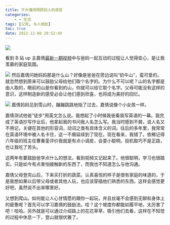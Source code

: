 ```yaml
---
title: 不大懂得照顾别人的感受
categories:
    - - 生活
tags: [父母, 与人相处]
toc: true
date: 2022-12-08 20:52:49
---
```


![](https://mdreame-1315121834.cos.ap-hongkong.myqcloud.com/markdown-img/202301261651249.png)

看到 B 站 up 主嘉倩[最新一期视频](https://www.bilibili.com/video/BV1RD4y1h7wn/?spm_id_from=333.1007.top_right_bar_window_history.content.click)中与爸妈一起互动的过程让人觉得安心，是让我羡慕的家庭氛围。

<!-- more -->

![](https://mdreame-1315121834.cos.ap-hongkong.myqcloud.com/markdown-img/202301261650546.png)
然后嘉倩问她妈妈那是什么山？好像是爸爸在旁边说叫“奶牛山”，蛮可爱的。就忽然想到原来可以鼓励父母给他们取个名字的。为什么不可以呢？山的名字都是由人取的，眼前的山是你看到的山，你就可以给它取个名字。父母可能没有这样的意识，这样制造新的感受必会让他们感到欣喜，也将成为美好的回忆。

![](https://mdreame-1315121834.cos.ap-hongkong.myqcloud.com/markdown-img/202301261650473.png)
嘉倩妈妈见到雪山时，蹦蹦跳跳地指了过去，嘉倩说像个小女孩一样。

嘉倩测试他爸“徒步”用英文怎么说。我想起了小时候我爸看我写英语的一幕。我完成了英语抄写作业后，他拿起我的书问我人名怎么写。我当时感到不屑，说人名又不用记，关键在其他的形容词，动词之类有具体含义的词。往后的多年里，我常常在英语环境中被人名卡住，这一不屑延续到了现在。现在看来，我错了。依稀记得六年级的班主任曹春銮评价我就是有点小调皮，会耍小聪明。投机取巧不是正路，也让我吃了苦头。

这两年有要鼓励爸学点什么的想法，看到视频又记起来了。他很聪明，学习也很踏实。只是如今有点害怕接触新的东西了，而我也不知道怎么与他沟通。

嘉倩父母登完山后，下来买打折的蔬菜。认真喜悦的样子是很有家庭的味道的，于是我想如果以后带父母或者其他人玩，也应该穿插他们熟悉的东西。这样会感觉更好吧，虽然说不出来哪里好。

又想到爬山。如何能让人心甘情愿的跟你一起玩，并且丝毫不会感到无聊和身体上的疲惫呢？首先可以学习嘉倩的鼓励法。哇？这个坡度你都能如履平地，太厉害了吧！哈哈。另外就是可以通过介绍路上的花花草草，吸引他们去看，这样在不知觉的过程中休息一下，登山就很优雅了。
